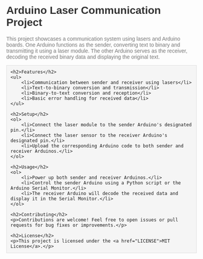 <!DOCTYPE html>
<html>
<head>
    <title>Arduino Laser Communication Project</title>
    <style>
        body {
            font-family: Arial, sans-serif;
            margin: 20px;
            padding: 0;
        }
        h1 {
            color: #333;
        }
        h2 {
            color: #555;
        }
        p {
            color: #777;
        }
        pre {
            background-color: #f5f5f5;
            padding: 10px;
            border: 1px solid #ddd;
        }
    </style>
</head>
<body>
    <h1>Arduino Laser Communication Project</h1>
    <p>This project showcases a communication system using lasers and Arduino boards. One Arduino functions as the sender, converting text to binary and transmitting it using a laser module. The other Arduino serves as the receiver, decoding the received binary data and displaying the original text.</p>

    <h2>Features</h2>
    <ul>
        <li>Communication between sender and receiver using lasers</li>
        <li>Text-to-binary conversion and transmission</li>
        <li>Binary-to-text conversion and reception</li>
        <li>Basic error handling for received data</li>
    </ul>

    <h2>Setup</h2>
    <ol>
        <li>Connect the laser module to the sender Arduino's designated pin.</li>
        <li>Connect the laser sensor to the receiver Arduino's designated pin.</li>
        <li>Upload the corresponding Arduino code to both sender and receiver Arduinos.</li>
    </ol>

    <h2>Usage</h2>
    <ol>
        <li>Power up both sender and receiver Arduinos.</li>
        <li>Control the sender Arduino using a Python script or the Arduino Serial Monitor.</li>
        <li>The receiver Arduino will decode the received data and display it in the Serial Monitor.</li>
    </ol>

    <h2>Contributing</h2>
    <p>Contributions are welcome! Feel free to open issues or pull requests for bug fixes or improvements.</p>

    <h2>License</h2>
    <p>This project is licensed under the <a href="LICENSE">MIT License</a>.</p>
</body>
</html>
